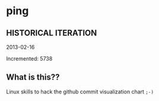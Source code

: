 # ping

## HISTORICAL ITERATION
2013-02-16

Incremented: 5738

## What is this?? 
Linux skills to hack the github commit visualization chart `;-)`
